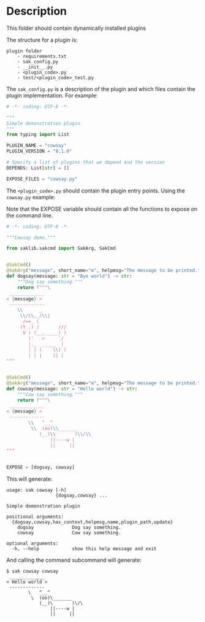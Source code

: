 # Description

This folder should contain dynamically installed plugins

The structure for a plugin is:

    plugin folder
        - requirements.txt
        - sak_config.py
        - __init__.py
        - <plugin_code>.py
        - test/<plugin_code>_test.py

The `sak_config.py` is a description of the plugin and which files contain the plugin implementation.
For example:

```Python
# -*- coding: UTF-8 -*-

"""
Simple demonstration plugin
"""
from typing import List

PLUGIN_NAME = "cowsay"
PLUGIN_VERSION = "0.1.0"

# Specify a list of plugins that we depend and the version
DEPENDS: List[str] = []

EXPOSE_FILES = "cowsay.py"
```

The `<plugin_code>.py` should contain the plugin entry points. Using the `cowsay.py` example:

Note that the EXPOSE variable should contain all the functions to expose on the command line.

```Python
# -*- coding: UTF-8 -*-

"""Cowsay demo."""

from saklib.sakcmd import SakArg, SakCmd


@SakCmd()
@SakArg("message", short_name="m", helpmsg="The message to be printed.")
def dogsay(message: str = "Bye world") -> str:
    """Dog say something."""
    return f"""\
 _____________
< {message} >
 -------------
    \\      _
     \\/\\,_/\\|
      /==_ (
     (Y_.) /       ///
      U ) (__,_____) )
        )'   >     `/
        |._  _____  |
        | | (    \\| (
        | | |    || |
"""


@SakCmd()
@SakArg("message", short_name="m", helpmsg="The message to be printed.")
def cowsay(message: str = "Hello world") -> str:
    """Cow say something."""
    return f"""\
 _____________
< {message} >
 -------------
        \\   ^__^
         \\  (oo)\\_______
            (__)\\       )\\/\\
                ||----w |
                ||     ||
"""


EXPOSE = [dogsay, cowsay]
```

This will generate:

```
usage: sak cowsay [-h]
                  {dogsay,cowsay} ...

Simple demonstration plugin

positional arguments:
  {dogsay,cowsay,has_context,helpmsg,name,plugin_path,update}
    dogsay              Dog say something.
    cowsay              Cow say something.

optional arguments:
  -h, --help            show this help message and exit
```

And calling the command subcommand will generate:

```
$ sak cowsay cowsay
 _____________
< Hello world >
 -------------
        \   ^__^
         \  (oo)\_______
            (__)\       )\/\
                ||----w |
                ||     ||

```

